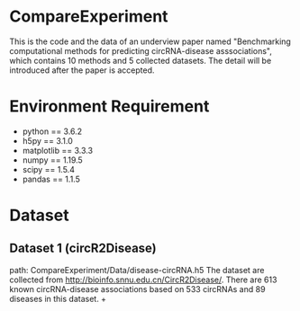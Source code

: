 # CompareExperiment
This is the code and the data of an underview paper named "Benchmarking computational methods for predicting circRNA-disease asssociations", which contains 10 methods and 5 collected datasets. The detail will be introduced after the paper is accepted.

# Environment Requirement
+ python == 3.6.2
+ h5py == 3.1.0
+ matplotlib == 3.3.3
+ numpy == 1.19.5
+ scipy == 1.5.4
+ pandas == 1.1.5

# Dataset
## Dataset 1 (circR2Disease)
path: CompareExperiment/Data/disease-circRNA.h5
The dataset are collected from <http://bioinfo.snnu.edu.cn/CircR2Disease/>. There are 613 known circRNA-disease associations based on 533 circRNAs and 89 diseases in this dataset.
+

